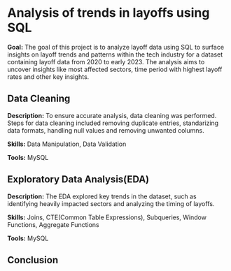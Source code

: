 # Analysis of trends in layoffs using SQL
**Goal:** The goal of this project is to analyze layoff data using SQL to surface insights on layoff trends and patterns within the tech industry for a dataset containing layoff data from 2020 to early 2023. The analysis aims to uncover insights like most affected sectors, time period with highest layoff rates and other key insights.

## Data Cleaning
**Description:** To ensure accurate analysis, data cleaning was performed. Steps for data cleaning included removing duplicate entries, standarizing data formats, handling null values and removing unwanted columns.

**Skills:** Data Manipulation, Data Validation

**Tools:** MySQL

## Exploratory Data Analysis(EDA)
**Description:** The EDA explored key trends in the dataset, such as identifying heavily impacted sectors and analyzing the timing of layoffs.

**Skills:** Joins, CTE(Common Table Expressions), Subqueries, Window Functions, Aggregate Functions

**Tools:** MySQL

## Conclusion
